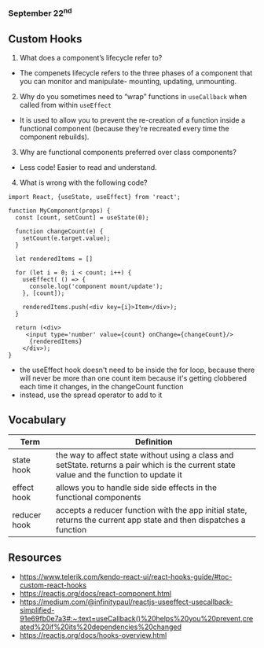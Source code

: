 ### September 22<sup>nd</sup>
## Custom Hooks


1. What does a component’s lifecycle refer to?
- The compenets lifecycle refers to the three phases of a component that you can monitor and manipulate- mounting, updating, unmounting.

2. Why do you sometimes need to “wrap” functions in `useCallback` when called from within `useEffect`
- It is used to allow you to prevent the re-creation of a function inside a functional component (because they're recreated every time the component rebuilds).

3. Why are functional components preferred over class components?
- Less code! Easier to read and understand.

4. What is wrong with the following code?
```
import React, {useState, useEffect} from 'react';

function MyComponent(props) {
  const [count, setCount] = useState(0);

  function changeCount(e) {
    setCount(e.target.value);
  }

  let renderedItems = []

  for (let i = 0; i < count; i++) {
    useEffect( () => {
      console.log('component mount/update');
    }, [count]);

    renderedItems.push(<div key={i}>Item</div>);
  }

  return (<div>
     <input type='number' value={count} onChange={changeCount}/>
      {renderedItems}
    </div>);
}
``` 
- the useEffect hook doesn't need to be inside the for loop, because there will never be more than one count item because it's getting clobbered each time it changes, in the changeCount function
- instead, use the spread operator to add to it

## Vocabulary

|    **Term**    | **Definition**  |
| -------------- | ----------- |
| state hook | the way to affect state without using a class and setState. returns a pair which is the current state value and the function to update it |
| effect hook | allows you to handle side side effects in the functional components |
| reducer hook | accepts a reducer function with the app initial state, returns the current app state and then dispatches a function|


## Resources
- https://www.telerik.com/kendo-react-ui/react-hooks-guide/#toc-custom-react-hooks
- https://reactjs.org/docs/react-component.html
- https://medium.com/@infinitypaul/reactjs-useeffect-usecallback-simplified-91e69fb0e7a3#:~:text=useCallback()%20helps%20you%20prevent,created%20if%20its%20dependencies%20changed
- https://reactjs.org/docs/hooks-overview.html

